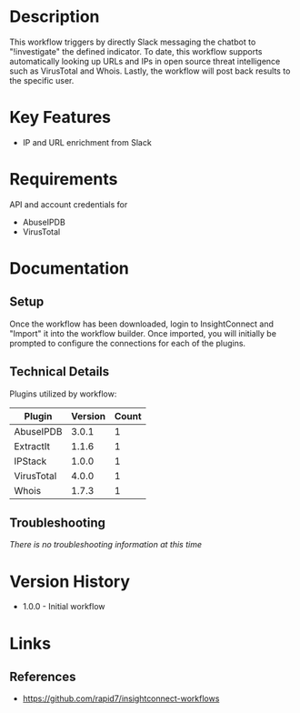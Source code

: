 # Description

This workflow triggers by directly Slack messaging the chatbot to \"!investigate\" the defined indicator. To date, this workflow supports automatically looking up URLs and IPs in open source threat intelligence such as VirusTotal and Whois. Lastly, the workflow will post back results to the specific user.

# Key Features

* IP and URL enrichment from Slack

# Requirements

API and account credentials for

* AbuseIPDB
* VirusTotal

# Documentation

## Setup

Once the workflow has been downloaded, login to InsightConnect and "Import" it into the workflow builder. Once imported, you will initially be prompted to configure the connections for each of the plugins.

## Technical Details

Plugins utilized by workflow:

|Plugin|Version|Count|
|----|----|--------|
|AbuseIPDB|3.0.1|1|
|ExtractIt|1.1.6|1|
|IPStack|1.0.0|1|
|VirusTotal|4.0.0|1|
|Whois|1.7.3|1|

## Troubleshooting

_There is no troubleshooting information at this time_

# Version History

* 1.0.0 - Initial workflow

# Links

## References

* https://github.com/rapid7/insightconnect-workflows
